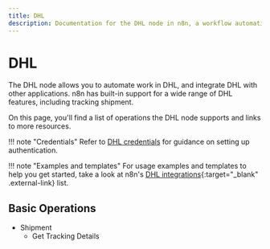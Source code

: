 ```yaml
---
title: DHL
description: Documentation for the DHL node in n8n, a workflow automation platform. Includes details of operations and configuration, and links to examples and credentials information.
---
```


# DHL

The DHL node allows you to automate work in DHL, and integrate DHL with other applications. n8n has built-in support for a wide range of DHL features, including tracking shipment. 

On this page, you'll find a list of operations the DHL node supports and links to more resources.

!!! note "Credentials"
    Refer to [DHL credentials](/integrations/builtin/credentials/dhl/) for guidance on setting up authentication. 

!!! note "Examples and templates"
    For usage examples and templates to help you get started, take a look at n8n's [DHL  integrations](https://n8n.io/integrations/dhl/){:target="_blank" .external-link} list.


## Basic Operations

* Shipment
    * Get Tracking Details

